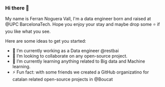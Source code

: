 ### Hi there 👋

<!--
**ferrannoguera/ferrannoguera** is a ✨ _special_ ✨ repository because its `README.md` (this file) appears on your GitHub profile.
-->
My name is Ferran Noguera Vall, I'm a data engineer born and raised at @UPC BarcelonaTech. Hope you enjoy your stay and maybe drop some ⭐ if you like what you see.

Here are some ideas to get you started:

- 🔭 I’m currently working as a Data engineer @restbai
- 👯 I’m looking to collaborate on any open-source project.
- 🌱 I’m currently learning anything related to Big data and Machine learning.
- ⚡ Fun fact: with some friends we created a GitHub organizatino for catalan related open-source projects in @Boucat


